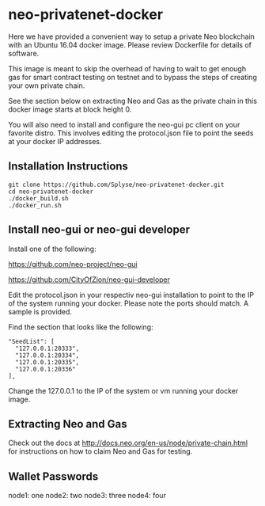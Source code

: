 # neo-privatenet-docker

Here we have provided a convenient way to setup a private Neo blockchain with an Ubuntu 16.04 docker image.
Please review Dockerfile for details of software. 

This image is meant to skip the overhead of having to wait to get enough gas for smart contract testing on testnet and to bypass the steps of creating your own private chain.

See the section below on extracting Neo and Gas as the private chain in this docker image starts at block height 0.

You will also need to install and configure the neo-gui pc client on your favorite distro. This involves editing the protocol.json file to point the seeds at your docker IP addresses.


## Installation Instructions
    git clone https://github.com/Splyse/neo-privatenet-docker.git
    cd neo-privatenet-docker
    ./docker_build.sh
    ./docker_run.sh
  
  
  ## Install neo-gui or neo-gui developer
  Install one of the following: 
  
  https://github.com/neo-project/neo-gui
  
  https://github.com/CityOfZion/neo-gui-developer
  
  Edit the protocol.json in your respectiv neo-gui installation to point to the IP of the system running your docker.
  Please note the ports should match. A sample is provided.
  
  Find the section that looks like the following:
  
    "SeedList": [
      "127.0.0.1:20333",
      "127.0.0.1:20334",
      "127.0.0.1:20335",
      "127.0.0.1:20336"
    ],
  
  Change the 127.0.0.1 to the IP of the system or vm running your docker image.
  
  ## Extracting Neo and Gas
  Check out the docs at http://docs.neo.org/en-us/node/private-chain.html for instructions on how to claim Neo and Gas
  for testing.
  
  ## Wallet Passwords
  node1: one
  node2: two
  node3: three
  node4: four
